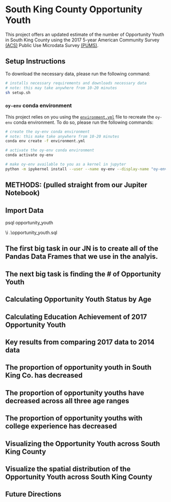 # South King County Opportunity Youth

This project offers an updated estimate of the number of Opportunity Youth in South King County using the 2017 5-year American Community Survey [(ACS)](https://www.census.gov/programs-surveys/acs/about.html) Public Use Microdata Survey [(PUMS)](https://www.census.gov/programs-surveys/acs/technical-documentation/pums.html).

## Setup Instructions

To download the necessary data, please run the following command:

```bash
# installs necessary requirements and downloads necessary data
# note: this may take anywhere from 10-20 minutes
sh setup.sh
```

### `oy-env` conda environment

This project relies on you using the [`environment.yml`](environment.yml) file to recreate the `oy-env` conda environment. To do so, please run the following commands:

```bash
# create the oy-env conda environment
# note: this make take anywhere from 10-20 minutes
conda env create -f environment.yml

# activate the oy-env conda environment
conda activate oy-env

# make oy-env available to you as a kernel in jupyter
python -m ipykernel install --user --name oy-env --display-name "oy-env"
```







## METHODS: (pulled straight from our Jupiter Notebook)
## Import Data
<!-- Use the associated opportunity_youth.sql file in this repository to run postgreSQL queries to retrieve the opportunity youth summary data from the database. Run the following commands in your terminal: -->
psql opportunity_youth
<!-- <- Make sure this path points to the .sql file in this repository! -->
\i .\opportunity_youth.sql 

## The first big task in our JN is to create all of the Pandas Data Frames that we use in the analyis.
<!-- This is performed by the pullsqldata() function in our .py file. These data frames are created by first using sqlalchemy to perform sql queries, then they use the pandas method to put the results of these queries into DataFrames.  -->

## The next big task is finding the # of Opportunity Youth 
<!-- We do this by summing the pwgtp column from the data frame opp_youth. Our OY Population appears to be 12438.  -->

## Calculating Opportunity Youth Status by Age
<!-- The 2016 report on opportunity youth contains a table showing total opportunity youth and total youth by age, their education status, and their employment status. We recalculate these statistics using the updated information for 2017. To see the original data, see page two in https://roadmapproject.org/wp-content/uploads/2018/09/Opportunity-Youth-2016-Data-Brief-v2.pdf.
The following tables stored in pivot_total_youth_pop and poptotals replicate the original tables and show the breakdown of our estimates of South King Co. youth by their age bracket (16-18, 19-21, or 22-24) and their employment/education status (not an Opportunity Youth, an Opportunity Youth, or a youth working without a HS diploma or GED). We also show the percentage that each of these segments makes up of the total youth population. -->

## Calculating Education Achievement of 2017 Opportunity Youth
<!-- The following two tables contain similar statistics as the previous two tables, but divide up the opportunity youth of South King Co. by their level of education: those without a diploma, those with a HS diploma or GED, those with some college credits but no degree, or those with a college degree (associates or higher). -->

##  Key results from comparing 2017 data to 2014 data
<!-- To compare our updated statistics on opportunity youth in South King County, we included four .csv files in this repository that replicate the data from the 2016 report which were imported into dataframes at the beginning of this Notebook. Below, we plot these datasets side-by-side to highly trends between 2014 and 2017.
The overall youth population has decreased

First, we plot the total number of youths ages 16-24 in the region of interest. We see that there is a drop from approximately 140,000 individuals in the 2014 census to about 115,000 in 2017. -->

## The proportion of opportunity youth in South King Co. has decreased
<!-- Taking into consideration that the total number of youths have decreased, we also see that the percentage of 16-24 year olds in South King County that qualify as opportunity youths have also decreased by about one percent. -->

## The proportion of opportunity youths have decreased across all three age ranges
<!-- The following plots show the percentage of the youth population in the three age groups. In the opportunity youth specifically, the percentage has decreased in all three groups, with the largest decrease in 22-24 year olds, which now make up a smaller percentage of opportunity youth than the 19-21 year olds, a reversal from the 2014 data. -->

## The proportion of opportunity youths with college experience has decreased
<!-- Finally, we plotted the level of education attained by opportunity youths between 2014 and 2017. Opportunity youths that have not completed any schooling other than high school or their GED have increased in proportion compared to those who have college experience, which have decreased in number since 2014. -->

## Visualizing the Opportunity Youth across South King County
<!-- Because population statistics tend to have a spatial dependency, it is important to visualize the Opportunity Youth across the South King County region. We were provided shape files for the puma regions that we were studying, so first we wanted to visualize our defined region. We did this by using the Folium and Geopandas packages which simplify live map production. The following function creates our live Folium Map displaying the region that we studied. -->

## Visualize the spatial distribution of the Opportunity Youth across South King County
<!-- Seeing the region is nice, but it does not add much when trying to interpret trends. Our next step was to visualize the distribution of the OY population across this region. We first call a function that adds the columns to the geopandas dataframe containing: total estimated OY, total youth population, and percent OY. For both of the following maps, we chose to avoid any data classification and instead visualize the population data as continuous. -->

<!-- Next, we call a function to create a choropleth map visualizing total OY pop by puma region. This map makes it clear that the largest OY populations reside in the southern and western urban areas of Seattle, and Vashon Island. The lowest OY populations reside closer to the center of Seattle, Central District, and Beacon Hill. -->

<!-- Finally, we gain more insight by visualizing the OY percent of total youth population across the region. This is potentially a useful metric for interpretation because in a way it normalizes less and more densely populated regions. For example, we can see that the Maple Valley, Hobart, and Eumenclaw region has a faily high percent of OY despite the relatively low total OY population. We can also see that the Tukwila/South West Seattle puma region has both a high total OY population and a high percent of youth. -->


## Future Directions
<!-- This preliminary exploration of the data is contingent on several assumptions based on the original analysis, mainly the selection of geographic areas in South King Co. and the criteria set forth for identifying opportunity youth. We recommend obtaining the 2014 data and following our methods to ensure direct comparability between the datasets.
Furthermore, we would like to explore the trends surrouding the decrease of the total youth population in S. King Co. We would suggest mapping youth population across King Co. to test whether youth population has remained steady or grown, but moved out of S. King Co.
Finally, our finding that there are fewer opportunity youth with college experience suggests that employment opportunities are higher for youth with college degrees. We suggest exploring this trend further by gathering employment data such as employment rates, employment sectors for youths, and the requirements these jobs may have. -->




